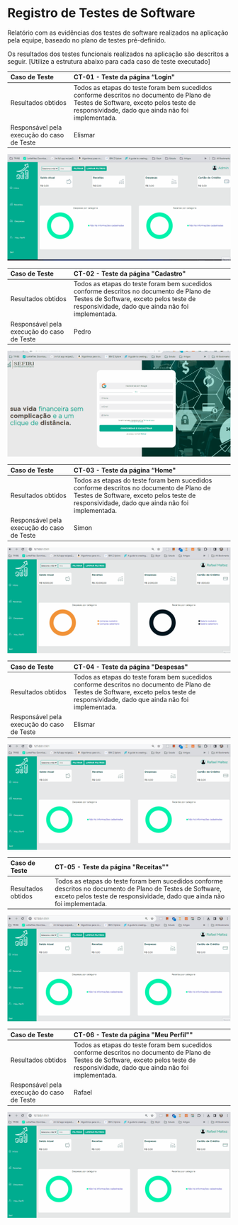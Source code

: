 # Registro de Testes de Software

Relatório com as evidências dos testes de software realizados na aplicação pela equipe, baseado no plano de testes pré-definido.

Os resultados dos testes funcionais realizados na aplicação são descritos a seguir. [Utilize a estrutura abaixo para cada caso de teste executado]

|Caso de Teste    | CT-01 - Teste da página “Login" |
|:---|:---|
| Resultados obtidos | Todos as etapas do teste foram bem sucedidos conforme descritos no documento de Plano de Testes de Software, exceto pelos teste de responsividade, dado que ainda não foi implementada.  |
| Responsável pela execução do caso de Teste | Elismar |

 ![Caso de teste da Página "Login"](./img/CT-01.gif)

|Caso de Teste    | CT-02 - Teste da página "Cadastro"  |
|:---|:---|
| Resultados obtidos | Todos as etapas do teste foram bem sucedidos conforme descritos no documento de Plano de Testes de Software, exceto pelos teste de responsividade, dado que ainda não foi implementada.  |
| Responsável pela execução do caso de Teste | Pedro |

 ![Caso de teste da Página "Cadastro"](./img/CT-02.gif)

|Caso de Teste    | CT-03 - Teste da página “Home" |
|:---|:---|
| Resultados obtidos | Todos as etapas do teste foram bem sucedidos conforme descritos no documento de Plano de Testes de Software, exceto pelos teste de responsividade, dado que ainda não foi implementada. |
| Responsável pela execução do caso de Teste | Simon |

 ![Caso de teste da Página "Home"](./img/CT-03.gif)

|Caso de Teste    | CT-04 - Teste da página "Despesas" |
|:---|:---|
| Resultados obtidos | Todos as etapas do teste foram bem sucedidos conforme descritos no documento de Plano de Testes de Software, exceto pelos teste de responsividade, dado que ainda não foi implementada. |
| Responsável pela execução do caso de Teste | Elismar |

 ![Caso de Teste da Página de "Despesas](./img/CT-04.gif)

|Caso de Teste    | CT-05 - Teste da página "Receitas"" |
|:---|:---|
| Resultados obtidos | Todos as etapas do teste foram bem sucedidos conforme descritos no documento de Plano de Testes de Software, exceto pelos teste de responsividade, dado que ainda não foi implementada. | Rafael |

 ![Caso de Teste da Página de "Receitas"](./img/CT-05.gif)

|Caso de Teste    | CT-06 - Teste da página "Meu Perfil"" |
|:---|:---|
| Resultados obtidos | Todos as etapas do teste foram bem sucedidos conforme descritos no documento de Plano de Testes de Software, exceto pelos teste de responsividade, dado que ainda não foi implementada. |
| Responsável pela execução do caso de Teste | Rafael |

 ![Caso de Teste da Página "Meu Perfil"](./img/CT-06.gif)
